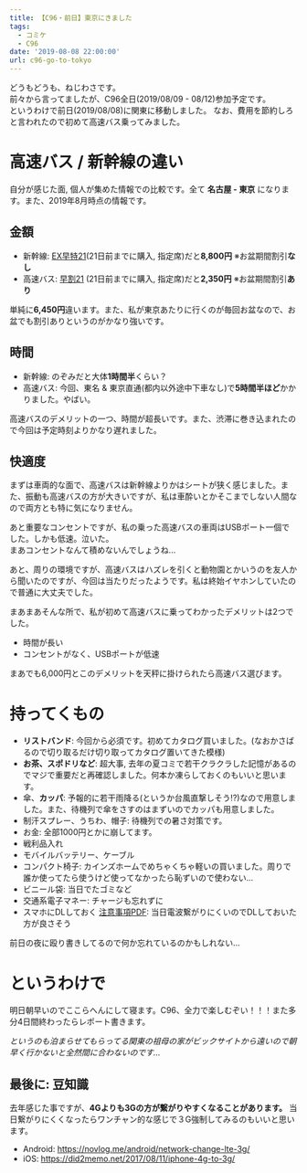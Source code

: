 ```yaml
---
title: 【C96・前日】東京にきました
tags:
  - コミケ
  - C96
date: '2019-08-08 22:00:00'
url: c96-go-to-tokyo
---
```

どうもどうも、ねじわさです。  
前々から言ってましたが、C96全日(2019/08/09 - 08/12)参加予定です。  
というわけで前日(2019/08/08)に関東に移動しました。
なお、費用を節約しろと言われたので初めて高速バス乗ってみました。

# 高速バス / 新幹線の違い

自分が感じた面, 個人が集めた情報での比較です。全て **名古屋 - 東京** になります。また、2019年8月時点の情報です。

## 金額
- 新幹線: [EX早特21](https://smart-ex.jp/product/hayatoku/ex_21/)(21日前までに購入, 指定席)だと**8,800円** ※お盆期間割引**なし**
- 高速バス: [早割21](https://www.kousokubus.net/BusRsv/ja/discount) (21日前までに購入, 指定席)だと**2,350円** ※お盆期間割引**あり**

単純に**6,450円**違います。また、私が東京あたりに行くのが毎回お盆なので、お盆でも割引ありというのがかなり強いです。

## 時間

- 新幹線: のぞみだと大体**1時間半**くらい？
- 高速バス: 今回、東名 & 東京直通(都内以外途中下車なし)で**5時間半ほど**かかりました。やばい。

高速バスのデメリットの一つ、時間が超長いです。また、渋滞に巻き込まれたので今回は予定時刻よりかなり遅れました。

## 快適度

まずは車両的な面で、高速バスは新幹線よりかはシートが狭く感じました。また、振動も高速バスの方が大きいですが、私は車酔いとかそこまでしない人間なので両方とも特に気になりません。

あと重要なコンセントですが、私の乗った高速バスの車両はUSBポート一個でした。しかも低速。泣いた。   
まあコンセントなんて積めないんでしょうね...

あと、周りの環境ですが、高速バスはハズレを引くと動物園とかいうのを友人から聞いたのですが、今回は当たりだったようです。私は終始イヤホンしていたので普通に大丈夫でした。

まあまあそんな所で、私が初めて高速バスに乗ってわかったデメリットは2つでした。
- 時間が長い
- コンセントがなく、USBポートが低速

まあでも6,000円とこのデメリットを天秤に掛けられたら高速バス選びます。

# 持ってくもの

- **リストバンド**: 今回から必須です。初めてカタログ買いました。(なおかさばるので切り取るだけ切り取ってカタログ置いてきた模様)
- **お茶、スポドリなど**: 超大事, 去年の夏コミで若干クラクラした記憶があるのでマジで重要だと再確認しました。何本か凍らしておくのもいいと思います。
- 傘、**カッパ**: 予報的に若干雨降る(というか台風直撃しそう!?)なので用意しました。また、待機列で傘をさすのはまずいのでカッパも用意しました。
- 制汗スプレー、うちわ、帽子: 待機列での暑さ対策です。
- お金: 全部1000円とかに崩してます。
- 戦利品入れ
- モバイルバッテリー、ケーブル
- コンパクト椅子: カインズホームでめちゃくちゃ軽いの買いました。周りで誰か使ってたら使うけど使ってなかったら恥ずいので使わない...
- ビニール袋: 当日でたゴミなど
- 交通系電子マネー: チャージも忘れずに
- スマホにDLしておく [注意事項PDF](https://www2.comiket.co.jp/info-a/C96/C96CtlgNotes.pdf): 当日電波繋がりにくいのでDLしておいた方が良さそう

前日の夜に殴り書きしてるので何か忘れているのかもしれない...

# というわけで

明日朝早いのでここらへんにして寝ます。C96、全力で楽しむぞい！！！また多分4日間終わったらレポート書きます。

*というのも泊まらせてもらってる関東の祖母の家がビックサイトから遠いので朝早く行かないと全然間に合わないのです...*

## 最後に: 豆知識

去年感じた事ですが、**4Gよりも3Gの方が繋がりやすくなることがあります。** 当日繋がりにくくなったらワンチャン的な感じで３G強制してみるのもいいと思います。

- Android: https://novlog.me/android/network-change-lte-3g/
- iOS: https://did2memo.net/2017/08/11/iphone-4g-to-3g/
